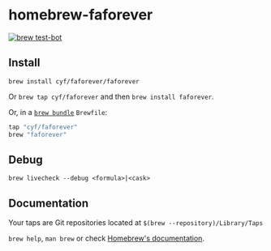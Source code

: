 # homebrew-faforever

[![brew test-bot](https://github.com/cyf/homebrew-faforever/actions/workflows/tests.yml/badge.svg?branch=main)](https://github.com/cyf/homebrew-faforever/actions/workflows/tests.yml)

## Install

`brew install cyf/faforever/faforever`

Or `brew tap cyf/faforever` and then `brew install faforever`.

Or, in a [`brew bundle`](https://github.com/Homebrew/homebrew-bundle) `Brewfile`:

```ruby
tap "cyf/faforever"
brew "faforever"
```

## Debug

`brew livecheck --debug <formula>|<cask>`

## Documentation

Your taps are Git repositories located at `$(brew --repository)/Library/Taps`

`brew help`, `man brew` or check [Homebrew's documentation](https://docs.brew.sh).
